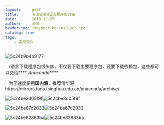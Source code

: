 ```yaml
---
layout:     post
title:      专治安装R语言程序包的痛
date:       2018-12-27
author:     余醉
header-img: img/post-bg-ios9-web.jpg
catalog: true
tags:
    - 实用软件
---
```

![5c24b9b4b9177](https://i.loli.net/2018/12/27/5c24b9b4b9177.png)

   r语言下载程序包很头疼，不仅要下载主要程序包，还要下载依赖包，这些都可以交给**** *Anaconda*****

   为了速度要用**国内源**，推荐清华源https://mirrors.tuna.tsinghua.edu.cn/anaconda/archive/

![5c24be3d05f9f](https://i.loli.net/2018/12/27/5c24be3d05f9f.png)![5c24be3d05f9f](https://i.loli.net/2018/12/27/5c24be3d05f9f.png)

![5c24be67d2033](https://i.loli.net/2018/12/27/5c24be67d2033.png)![5c24be67d2033](https://i.loli.net/2018/12/27/5c24be67d2033.png)

![5c24be82883ba](https://i.loli.net/2018/12/27/5c24be82883ba.png)![5c24be82883ba](https://i.loli.net/2018/12/27/5c24be82883ba.png)
